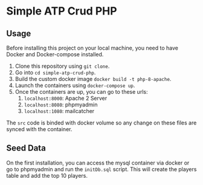 # Simple ATP Crud PHP

## Usage

Before installing this project on your local machine, you need to have Docker and Docker-compose installed.

1. Clone this repository using `git clone`.
1. Go into `cd simple-atp-crud-php`.
1. Build the custom docker image `docker build -t php-8-apache`.
1. Launch the containers using `docker-compose up`.
1. Once the containers are up, you can go to these urls:
   1. `localhost:8000`: Apache 2 Server
   1. `localhost:8080`: phpmyadmin
   1. `localhost:1080`: mailcatcher

The `src` code is binded with docker volume so any change on these files are synced with the container.

## Seed Data

On the first installation, you can access the mysql container via docker or go to phpmyadmin and run the `initDb.sql` script. This will create the players table and add the top 10 players.
